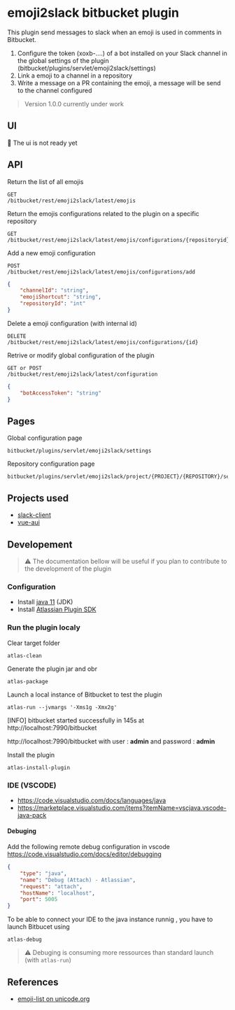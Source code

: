 # emoji2slack bitbucket plugin

This plugin send messages to slack when an emoji is used in comments in Bitbucket.

1. Configure the token (xoxb-....) of a bot installed on your Slack channel in the global settings of the plugin (bitbucket/plugins/servlet/emoji2slack/settings)
2. Link a emoji to a channel in a repository
3. Write a message on a PR containing the emoji, a message will be send to the channel configured 

> Version 1.0.0 currently under work

## UI

🎨 The ui is not ready yet

## API

Return the list of all emojis
```
GET
/bitbucket/rest/emoji2slack/latest/emojis
```

Return the emojis configurations related to the plugin on a specific repository
```
GET
/bitbucket/rest/emoji2slack/latest/emojis/configurations/{repositoryid}
```

Add a new emoji configuration
```
POST
/bitbucket/rest/emoji2slack/latest/emojis/configurations/add
```

```json
{
    "channelId": "string",
    "emojiShortcut": "string",
    "repositoryId": "int"
}
```

Delete a emoji configuration (with internal id)
```
DELETE
/bitbucket/rest/emoji2slack/latest/emojis/configurations/{id}
```

Retrive or modify global configuration of the plugin
```
GET or POST
/bitbucket/rest/emoji2slack/latest/configuration
```

```json
{
    "botAccessToken": "string"
}
```

## Pages

Global configuration page
```
bitbucket/plugins/servlet/emoji2slack/settings
```

Repository configuration page
```
bitbucket/plugins/servlet/emoji2slack/project/{PROJECT}/{REPOSITORY}/settings
```

## Projects used

* [slack-client](https://github.com/HubSpot/slack-client)
* [vue-aui](https://spartez.github.io/vue-aui/#/)

## Developement

> ⚠️ The documentation bellow will be useful if you plan to contribute to the development of the plugin

### Configuration

* Install [java 11](https://www.oracle.com/technetwork/java/javase/downloads/jdk11-downloads-5066655.html) (JDK)
* Install [Atlassian Plugin SDK](https://marketplace.atlassian.com/apps/1210950/atlassian-plugin-sdk-windows?hosting=server&tab=overview)

### Run the plugin localy

Clear target folder
```batch
atlas-clean
```

Generate the plugin jar and obr
```batch
atlas-package
```

Launch a local instance of Bitbucket to test the plugin
```batch
atlas-run --jvmargs '-Xms1g -Xmx2g'
```

[INFO] bitbucket started successfully in 145s at http://localhost:7990/bitbucket

http://localhost:7990/bitbucket
with user : **admin** and password : **admin**

Install the plugin
```batch
atlas-install-plugin
```

### IDE (VSCODE)

* https://code.visualstudio.com/docs/languages/java
* https://marketplace.visualstudio.com/items?itemName=vscjava.vscode-java-pack


#### Debuging

Add the following remote debug configuration in vscode 
https://code.visualstudio.com/docs/editor/debugging
```json
{
    "type": "java",
    "name": "Debug (Attach) - Atlassian",
    "request": "attach",
    "hostName": "localhost",
    "port": 5005
}
```

To be able to connect your IDE to the java instance runnig , you have to launch Bitbucet using
```batch
atlas-debug
```
> ⚠ Debuging is consuming more ressources than standard launch (with ``atlas-run``)

## References

* [emoji-list on unicode.org](http://unicode.org/emoji/charts/full-emoji-list.html)